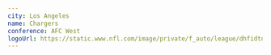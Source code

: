 ```yaml
---
city: Los Angeles
name: Chargers
conference: AFC West
logoUrl: https://static.www.nfl.com/image/private/f_auto/league/dhfidtn8jrumakbogeu4
---
```


